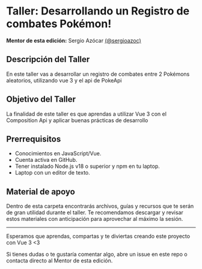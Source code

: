 # Taller: Desarrollando un Registro de combates Pokémon!

**Mentor de esta edición:** Sergio Azócar [(@sergioazoc)](https://www.sergioazocar.com)

## Descripción del Taller

En este taller vas a desarrollar un registro de combates entre 2 Pokémons aleatorios, utilizando vue 3 y el api de PokeApi

## Objetivo del Taller

La finalidad de este taller es que aprendas a utilizar Vue 3 con el Composition Api y aplicar buenas prácticas de desarrollo

## Prerrequisitos

- Conocimientos en JavaScript/Vue.
- Cuenta activa en GitHub.
- Tener instalado Node.js v18 o superior y npm en tu laptop.
- Laptop con un editor de texto.

## Material de apoyo

Dentro de esta carpeta encontrarás archivos, guías y recursos que te serán de gran utilidad durante el taller. Te recomendamos descargar y revisar estos materiales con anticipación para aprovechar al máximo la sesión.

---

Esperamos que aprendas, compartas y te diviertas creando este proyecto con Vue 3 <3

Si tienes dudas o te gustaría comentar algo, abre un issue en este repo o contacta directo al Mentor de esta edición.
